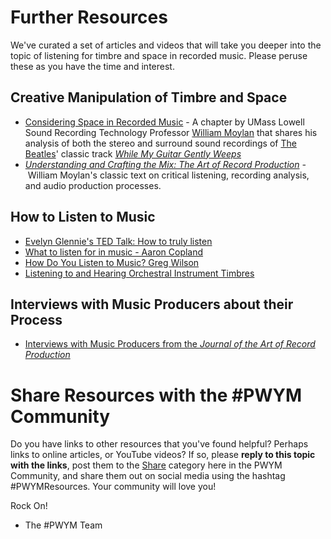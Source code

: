 # Further Resources

We've curated a set of articles and videos that will take you deeper into the topic of listening for timbre and space in recorded music. Please peruse these as you have the time and interest.

## Creative Manipulation of Timbre and Space
- <a href="http://www.nyu.edu/projects/ruthmann/PWYM/moylanspace.pdf">Considering Space in Recorded Music</a> - A chapter by UMass Lowell Sound Recording Technology Professor <a href="http://www.uml.edu/FAHSS/music/faculty/moylan-william.aspx">William Moylan</a> that shares his analysis of both the stereo and surround sound recordings of <a href="http://www.thebeatles.com/">The Beatles</a>' classic track <a href="http://www.youtube.com/watch?v=F3RYvO2X0Oo"><em>While My Guitar Gently Weeps</em></a>
- <a href="http://books.google.com/books/about/Understanding_And_Crafting_the_Mix.html?id=ZgdkVhHUjEMC"><em>Understanding and Crafting the Mix: The Art of Record Production</em></a><em> - </em>William Moylan's classic text on critical listening, recording analysis, and audio production processes.

## How to Listen to Music
- <a href="http://www.youtube.com/watch?v=IU3V6zNER4g">Evelyn Glennie's TED Talk: How to truly listen</a>
- <a href="http://books.google.com/books?id=dsyPycO3GfgC&amp;lpg=PA7&amp;pg=PA7#v=onepage&amp;q&amp;f=false">What to listen for in music - Aaron Copland</a>
- <a href="http://www.youtube.com/watch?v=uQ1G5H_zpl4">How Do You Listen to Music? Greg Wilson</a>
- <a href="http://www.youtube.com/playlist?list=PL2649F483425E0D5A&amp;feature=c4-feed-u">Listening to and Hearing Orchestral Instrument Timbres</a>

## Interviews with Music Producers about their Process
- <a href="http://arpjournal.com/theme/interviews/">Interviews with Music Producers from the <em>Journal of the Art of Record Production</em></a>

# Share Resources with the #PWYM Community
Do you have links to other resources that you've found helpful? Perhaps links to online articles, or YouTube videos? If so, please **reply to this topic with the links**, post them to the [Share][1] category here in the PWYM Community, and share them out on social media using the hashtag #PWYMResources. Your community will love you!

Rock On!

- The #PWYM Team

  [1]: http://community.playwithyourmusic.org/category/share